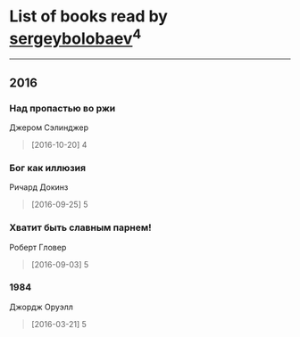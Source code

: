 # List of books read by [sergeybolobaev](http://vk.com/id37918255)<sup>4</sup>
---

## 2016

### Над пропастью во ржи
Джером Сэлинджер
> [2016-10-20] 4


### Бог как иллюзия
Ричард Докинз
> [2016-09-25] 5


### Хватит быть славным парнем!
Роберт Гловер
> [2016-09-03] 5


### 1984
Джордж Оруэлл
> [2016-03-21] 5



